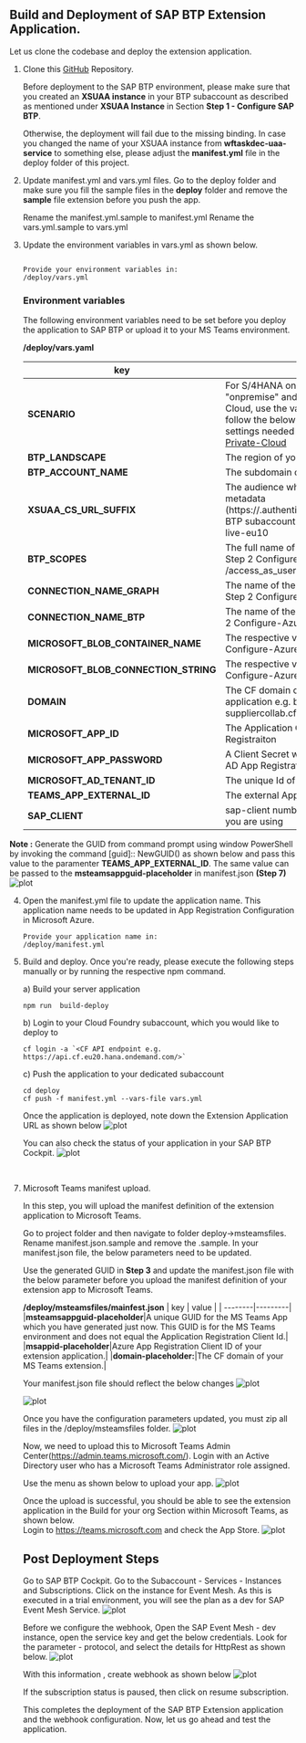## Build and Deployment of SAP BTP Extension Application.

Let us clone the codebase and deploy the extension application. 

1. Clone this [GitHub](https://github.com/SAP-samples/btp-msteams-s4-suppliercollab) Repository.

    Before deployment to the SAP BTP environment, please make sure that you created an **XSUAA instance** in your BTP subaccount as described as mentioned under **XSUAA Instance** in Section **Step 1 - Configure SAP BTP**.

    Otherwise, the deployment will fail due to the missing binding. In case you changed the name of your XSUAA instance from **wftaskdec-uaa-service** to something else, please adjust the **manifest.yml** file in the deploy folder of this project. 


2. Update manifest.yml and vars.yml files.
   Go to the deploy folder and make sure you fill the sample files in the **deploy** folder and remove the **sample** file extension before you push the app. 

    Rename the manifest.yml.sample to manifest.yml 
    Rename the vars.yml.sample to vars.yml

3. Update the environment variables in vars.yml as shown below.

    ```

    Provide your environment variables in:
    /deploy/vars.yml
    ```

    ### Environment variables
    The following environment variables need to be set before you deploy the application to SAP BTP or upload it to your MS Teams environment.

    **/deploy/vars.yaml**

    | key    | value    |
    | --------|---------|
    |**SCENARIO**| For S/4HANA  on-premise, the value is "onpremise" and for S/4HANA on Azure Private Cloud, use the value "azureprivatecloud". Please follow the below steps to configure additional settings needed for S/4HANA running on [Azure-Private-Cloud](../Private-Link-Service/README.md)  |
    |**BTP_LANDSCAPE**|The region of your BTP subaccount e.g. eu20|
    |**BTP_ACCOUNT_NAME**|The subdomain of your BTP subaccount|
    |**XSUAA_CS_URL_SUFFIX**|The audience which can be extracted from the metadata (https://.authentication./saml/metadata) of your BTP subaccount e.g. azure-live-eu20 or aws-live-eu10|
    |**BTP_SCOPES**|The full name of the custom scope created in Step 2 Configure-Azure from api:// to /access_as_user|
    |**CONNECTION_NAME_GRAPH**|The name of the Graph connection creates in Step 2 Configure-Azure e.g. GraphConnection|
    |**CONNECTION_NAME_BTP**|The name of the BTP connection creates in Step 2 Configure-Azure e.g. BTPConnection|
    |**MICROSOFT_BLOB_CONTAINER_NAME**|The respective values copied in Step 2 - Configure-Azure|
    |**MICROSOFT_BLOB_CONNECTION_STRING**|The respective values copied in Step 2 - Configure-Azure|
    |**DOMAIN**| The CF domain of your MS Teams extension application e.g. btp-s4-msteams-suppliercollab.cfapps.eu20.hana.ondemand.com |
    |**MICROSOFT_APP_ID**| The Application Client Id of your Azure AD App Registraiton |
    |**MICROSOFT_APP_PASSWORD**|A Client Secret which you created for your Azure AD App Registration|
    |**MICROSOFT_AD_TENANT_ID**|The unique Id of your Azure Active Directory|
    |**TEAMS_APP_EXTERNAL_ID**|The external AppId of the Teams App
    |**SAP_CLIENT**|sap-client number of your S4/HANA system that you are using|

**Note :** Generate the GUID from command prompt using window PowerShell by invoking the command [guid]:: NewGUID() as shown below and pass this value to the paramenter **TEAMS_APP_EXTERNAL_ID**. The same value  can be passed to the **msteamsappguid-placeholder** in manifest.json **(Step 7)** 
    ![plot](./images/guid.png) 

4. Open the manifest.yml file to update the application name. This application name needs to be updated in App Registration Configuration in Microsoft Azure.

    ```console
    Provide your application name in:
    /deploy/manifest.yml
    ```
5. Build and deploy.
    Once you're ready, please execute the following steps manually or by running the respective npm command.

    a) Build your server application

    ```console
    npm run  build-deploy
    ```

    b) Login to your Cloud Foundry subaccount, which you would like to deploy to

    ```
    cf login -a `<CF API endpoint e.g. https://api.cf.eu20.hana.ondemand.com/>`
    ```

    c) Push the application to your dedicated subaccount

    ```
    cd deploy
    cf push -f manifest.yml --vars-file vars.yml
    ```

    Once the application is deployed, note down the Extension Application URL as shown below
    ![plot](./images/deploy.png) 

    You can also check the status of your application in your SAP BTP Cockpit.
    ![plot](./images/SAPBTPCockpit.png) 

<br>

7. Microsoft Teams manifest upload.

    In this step, you will upload the manifest definition of the extension application to Microsoft Teams.

    Go to project folder and then navigate to folder deploy->msteamsfiles. Rename manifest.json.sample and remove the .sample. 
    In your manifest.json file, the below parameters need to be updated.<br>


    Use the generated GUID in **Step 3** and update the manifest.json file with the below parameter before you upload the manifest definition of your extension app to Microsoft Teams.

    **/deploy/msteamsfiles/mainfest.json**
    | key    | value    |
    | --------|---------|
    |**msteamsappguid-placeholder**|A unique GUID for the MS Teams App which you have generated just now. This GUID is for the MS Teams environment and does not equal the Application Registration Client Id.|
    |**msappid-placeholder**|Azure App Registration Client ID of your extension application.|
    |**domain-placeholder:**|The CF domain of your MS Teams extension.|

    Your manifest.json file should reflect the below changes
    ![plot](./images/manifest1.png) 

    ![plot](./images/manifest2.png) 

    Once you have the configuration parameters updated, you must zip all files in the /deploy/msteamsfiles folder.
    ![plot](./images/zipfilecontent.png) 

    Now, we need to upload this to Microsoft Teams Admin Center(https://admin.teams.microsoft.com/). Login with an Active Directory user who has a Microsoft Teams Administrator role assigned.

    Use the menu as shown below to upload your app.
    ![plot](./images/admincenter.png) 

    Once the upload is successful, you should be able to see the extension application in the Build for your org Section within Microsoft Teams, as shown below.<br>
    Login to https://teams.microsoft.com and check the App Store.
    ![plot](./images/installapp.png) 


    ## Post Deployment Steps

    Go to SAP BTP Cockpit. Go to the Subaccount - Services - Instances and Subscriptions. Click on the instance for Event Mesh. As this is executed in a trial environment, you will see the plan as a dev for SAP Event Mesh Service.
    ![plot](./images/btpcockpit-instances.png)

    Before we configure the webhook, 
    Open the SAP Event Mesh - dev instance, open the service key and get the below credentials. Look for the parameter - protocol, and select the details for HttpRest as shown below.
    ![plot](./images/servicekey.png)

    With this information , create webhook as shown below 
    ![plot](./images/em-webhook.png)

    If the subscription status is paused, then click on resume subscription.

    This completes the deployment of the SAP BTP Extension application and the webhook configuration. 
    Now, let us go ahead and test the application.
